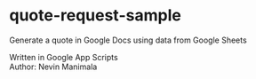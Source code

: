 # quote-request-sample
Generate a quote in Google Docs using data from Google Sheets

Written in Google App Scripts  
Author: Nevin Manimala
